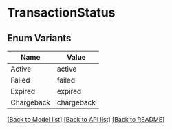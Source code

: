 # TransactionStatus

## Enum Variants

| Name | Value |
|---- | -----|
| Active | active |
| Failed | failed |
| Expired | expired |
| Chargeback | chargeback |


[[Back to Model list]](../README.md#documentation-for-models) [[Back to API list]](../README.md#documentation-for-api-endpoints) [[Back to README]](../README.md)


